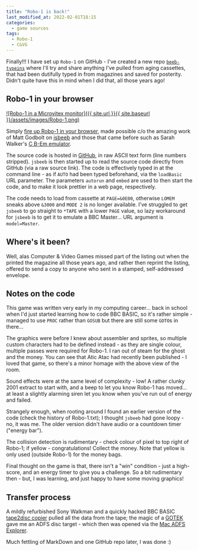 ```yaml
---
title: "Robo-1 is back!"
last_modified_at: 2022-02-01T18:15
categories:
  - game sources
tags:
  - Robo-1
  - C&VG
---
```


Finally!!! I have set up `Robo-1` on GitHub - I've created a new repo [`beeb-typeins`](https://github.com/dr-grim/beeb-typeins) where I'll try and share anything I've pulled from aging cassettes, that had been dutifully typed in from magazines and saved for posterity. Didn't quite have this in mind when I did that, all those years ago!

## Robo-1 in your browser

[![Robo-1 in a Microvitex monitor]({{ site.url }}{{ site.baseurl }}/assets/images/Robo-1.png)](https://bbc.godbolt.org/?loadBasic=https%3A%2F%2Fraw.githubusercontent.com%2Fdr-grim%2Fbeeb-typeins%2Fmain%2FRobo-1%2FRobo-1.txt&embed&autorun&model=Master)

Simply [fire up Robo-1 in your browser](https://bbc.godbolt.org/?loadBasic=https%3A%2F%2Fraw.githubusercontent.com%2Fdr-grim%2Fbeeb-typeins%2Fmain%2FRobo-1%2FRobo-1.txt&embed&autorun&model=Master), made possible c/o the amazing work of Matt Godbolt on [jsbeeb](https://github.com/mattgodbolt/jsbeeb) and those that came before such as Sarah Walker's [C B-Em emulator](https://github.com/stardot/b-em).

The source code is hosted in [GitHub](https://github.com/dr-grim/beeb-typeins/tree/main/Robo-1), in raw ASCII text form (line numbers stripped). `jsbeeb` is then started up to read the source code directly from GitHub (via a raw source link). The code is effectively typed in at the command line - as if `AUTO` had been typed beforehand, via the `loadBasic` URL parameter. The parameters `autorun` and `embed` are used to then start the code, and to make it look prettier in a web page, respectively.

The code needs to load from cassette at `PAGE=&0E00`, otherwise `LOMEM` sneaks above `&3000` and `MODE 2` is no longer available. I've struggled to get `jsbeeb` to go straight to `*TAPE` with a lower `PAGE` value, so lazy workaround for `jsbeeb` is to get it to emulate a BBC Master... URL argument  is `model=Master`.

## Where's it been?

Well, alas Computer & Video Games missed part of the listing out when the printed the magazine all those years ago, and rather then reprint the listing, offered to send a copy to anyone who sent in a stamped, self-addressed envelope.

## Notes on the code

This game was written very early in my computing career... back in school when I'd just started learning how to code BBC BASIC, so it's rather simple - managed to use `PROC` rather than `GOSUB` but there are still some `GOTO`s in there...

The graphics were before I knew about assembler and sprites, so multiple custom characters had to be defined instead - as they are single colour, multiple passes were required for Robo-1. I ran out of steam for the ghost and the money. You can see that Atic Atac had recently been published - I loved that game, so there's a minor homage with the above view of the room.

Sound effects were at the same level of complexity - low! A rather clunky 2001 extract to start with, and a beep to let you know Robo-1 has moved... at least a slightly alarming siren let you know when you've run out of energy and failed.

Strangely enough, when rooting around I found an earlier version of the code (check the history of Robo-1.txt); I thought `jsbeeb` had gone loopy - no, it was me. The older version didn't have audio or a countdown timer ("energy bar").

The collision detection is rudimentary - check colour of pixel to top right of Robo-1; if yellow - congratulations! Collect the money. Note that yellow is only used (outside Robo-1) for the money bags.

Final thought on the game is that, there isn't a "win" condition - just a high-score, and an energy timer to give you a challenge. So a bit rudimentary then - but, I was learning, and just happy to have some moving graphics!

## Transfer process

A mildly refurbished Sony Walkman and a quickly hacked BBC BASIC [tape2disc copier](../../data%20transfer/tape2adfs-pt2) pulled all the data from the tape; the magic of a [GOTEK](http://www.retroclinic.com/docs/GOTEKFloppyDrive.pdf) gave me an ADFS disc target - which then was opened via the [Mac ADFS Explorer](http://www.g7jjf.com/mac_adfs_explorer.htm).

Much fettling of MarkDown and one GitHub repo later, I was done :)

